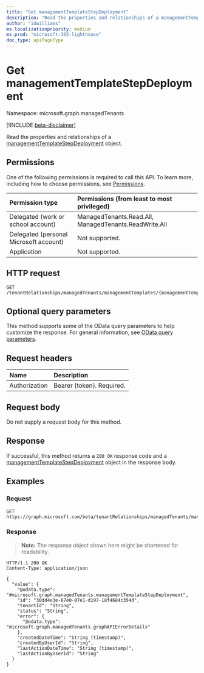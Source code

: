 ```yaml
---
title: "Get managementTemplateStepDeployment"
description: "Read the properties and relationships of a managementTemplateStepDeployment object."
author: "idwilliams"
ms.localizationpriority: medium
ms.prod: "microsoft-365-lighthouse"
doc_type: apiPageType
---
```


# Get managementTemplateStepDeployment
Namespace: microsoft.graph.managedTenants

[!INCLUDE [beta-disclaimer](../../includes/beta-disclaimer.md)]

Read the properties and relationships of a [managementTemplateStepDeployment](../resources/managedtenants-managementtemplatestepdeployment.md) object.

## Permissions
One of the following permissions is required to call this API. To learn more, including how to choose permissions, see [Permissions](/graph/permissions-reference).

|Permission type|Permissions (from least to most privileged)|
|:---|:---|
|Delegated (work or school account)|ManagedTenants.Read.All, ManagedTenants.ReadWrite.All|
|Delegated (personal Microsoft account)|Not supported.|
|Application|Not supported.|

## HTTP request

<!-- {
  "blockType": "ignored"
}
-->
``` http
GET /tenantRelationships/managedTenants/managementTemplates/{managementTemplateId}/managementTemplateSteps/{managementTemplateStepId}/versions/{managementTemplateStepVersionId}/deployments/{managementTemplateStepDeploymentId}
```

## Optional query parameters
This method supports some of the OData query parameters to help customize the response. For general information, see [OData query parameters](/graph/query-parameters).

## Request headers
|Name|Description|
|:---|:---|
|Authorization|Bearer {token}. Required.|

## Request body
Do not supply a request body for this method.

## Response

If successful, this method returns a `200 OK` response code and a [managementTemplateStepDeployment](../resources/managedtenants-managementtemplatestepdeployment.md) object in the response body.

## Examples

### Request
<!-- {
  "blockType": "request",
  "name": "get_managementtemplatestepdeployment"
}
-->
``` http
GET https://graph.microsoft.com/beta/tenantRelationships/managedTenants/managementTemplates/{managementTemplateId}/managementTemplateSteps/{managementTemplateStepId}/versions/{managementTemplateStepVersionId}/deployments/{managementTemplateStepDeploymentId}
```


### Response
>**Note:** The response object shown here might be shortened for readability.
<!-- {
  "blockType": "response",
  "truncated": true,
  "@odata.type": "microsoft.graph.managedTenants.managementTemplateStepDeployment"
}
-->
``` http
HTTP/1.1 200 OK
Content-Type: application/json

{
  "value": {
    "@odata.type": "#microsoft.graph.managedTenants.managementTemplateStepDeployment",
    "id": "30dd4e3e-67e0-07e1-d197-18f4684c354d",
    "tenantId": "String",
    "status": "String",
    "error": {
      "@odata.type": "microsoft.graph.managedTenants.graphAPIErrorDetails"
    },
    "createdDateTime": "String (timestamp)",
    "createdByUserId": "String",
    "lastActionDateTime": "String (timestamp)",
    "lastActionByUserId": "String"
  }
}
```

